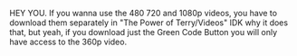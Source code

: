 HEY YOU.
If you wanna use the 480 720 and 1080p videos, you have to download them separately in "The Power of Terry/Videos"
IDK why it does that, but yeah, if you download just the Green Code Button you will only have access to the 360p video.
